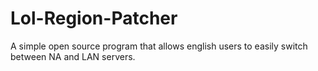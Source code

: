 Lol-Region-Patcher
==========

A simple open source program that allows english users to easily switch between NA and LAN servers.
